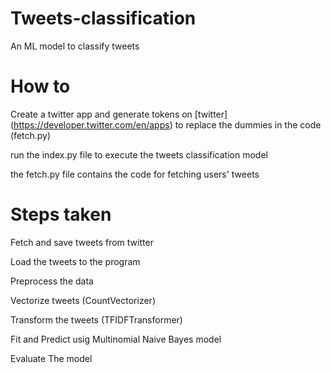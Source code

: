 # Tweets-classification
An ML model to classify tweets
# How to
Create a twitter app and generate tokens on [twitter] (https://developer.twitter.com/en/apps) to replace the dummies in the code (fetch.py)

run the index.py file to execute the tweets classification model

the fetch.py file contains the code for fetching users' tweets
# Steps taken
Fetch and save tweets from twitter

Load the tweets to the program

Preprocess the data

Vectorize tweets (CountVectorizer)

Transform the tweets (TFIDFTransformer)

Fit and Predict usig Multinomial Naive Bayes model

Evaluate The model
